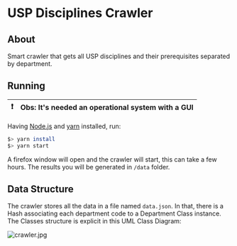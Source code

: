 # USP Disciplines Crawler
## About
  Smart crawler that gets all USP disciplines and their prerequisites separated by department.

## Running

❗ | Obs: It's needed an operational system with a GUI
:---: | :---

  Having [Node.js](https://nodejs.org/en/) and [yarn](https://yarnpkg.com/) installed, run:
```bash
$> yarn install
$> yarn start
```
A firefox window will open and the crawler will start, this can take a few hours. The results you will be generated in `/data` folder.

## Data Structure
  The crawler stores all the data in a file named `data.json`. In that, there is a Hash associating each department code to a Department Class instance. The Classes structure is explicit in this UML Class Diagram:

![crawler.jpg](https://github.com/T-Guerrero/usp-disciplines-crawler/blob/main/docs/crawler.jpg?raw=true)
